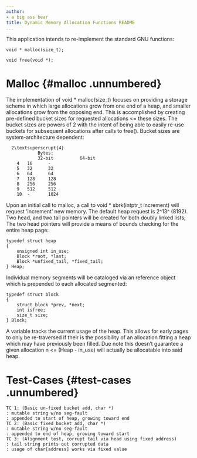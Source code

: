 ```yaml
---
author:
- a big ass bear
title: Dynamic Memory Allocation Functions README
...
```


This application intends to re-implement the standard GNU functions:

    void * malloc(size_t);

    void free(void *);

Malloc {#malloc .unnumbered}
======

The implementation of void \* malloc(size<span>\_</span>t) focuses on
providing a storage scheme in which large allocations grow from one end
of a heap, and smaller allocations grow from the opposing end. This is
accomplished by creating pre-defined bucket sizes for requested
allocations \<= these sizes. The bucket sizes are powers of 2 with the
intent of being able to easily re-use buckets for subsequent allocations
after calls to free(). Bucket sizes are system-architecture dependent:

      2\textsuperscrupt{4}
                Bytes:
                32-bit          64-bit
        4   16      -
        5   32      32
        6   64      64
        7   128     128
        8   256     256
        9   512     512
        10  -       1024

Upon an initial call to malloc, a call to void \*
sbrk(intptr<span>\_</span>t increment) will request ’increment’ new
memory. The default heap request is 2^13^ (8192). Two head, and two tail
pointers will be created for both doubly linked lists; The two head
pointers will provide a means of bounds checking for the entire heap
page:

    typedef struct heap
    {
        unsigned int in_use;  
        Block *root, *last;
        Block *unfixed_tail, *fixed_tail;
    } Heap;

Individual memory segments will be cataloged via an reference object
which is prepended to each allocated segmented:

    typedef struct block
    {
        struct block *prev, *next;
        int isfree; 
        size_t size;
    } Block;

A variable tracks the current usage of the heap. This allows for early
pages to only be re-traversed if their is the possibility of an
allocation fitting a heap which may have previously been filled. Due
note this doesn’t guarantee a given allocation n \<= (Heap -
in<span>\_</span>use) will actually be allocatable into said heap.

Test-Cases {#test-cases .unnumbered}
==========

    TC 1: (Basic un-fixed bucket add, char *)
    : mutable string w/no seg-fault
    : appended to start of heap, growing toward end
    TC 2: (Basic fixed bucket add, char *)
    : mutable string w/no seg-fault
    : appended to end of heap, growing toward start
    TC 3: (Alignment test, corrupt tail via head using fixed address)
    : tail string prints out corrupted data
    : usage of char[address] works via fixed value

